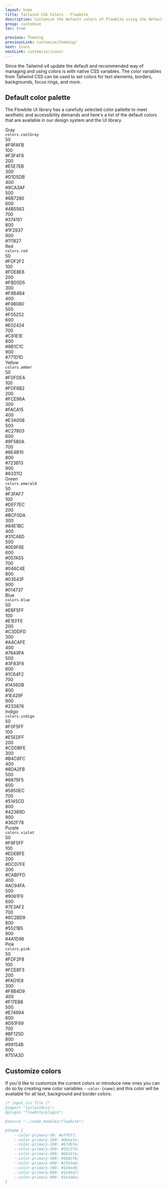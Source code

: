 ```yaml
---
layout: home
title: Tailwind CSS Colors - Flowbite
description: Customize the default colors of Flowbite using the default color variables from the Tailwind CSS framework
group: customize
toc: true

previous: Theming
previousLink: customize/theming/
next: Icons
nextLink: customize/icons/
---
```


Since the Tailwind v4 update the default and recommended way of managing and using colors is with native CSS variables. The color variables from Tailwind CSS can be used to set colors for text elements, borders, backgrounds, focus rings, and more.

## Default color palette

The Flowbite UI library has a carefully selected color pallette to meet aesthetic and accessibility demands and here's a list of the default colors that are available in our design system and the UI library.

<div class="grid grid-cols-1 gap-8 my-12">
   <div>
      <div class="flex flex-col space-y-3 text-xs sm:flex-row sm:space-y-0 sm:space-x-4">
         <div class="shrink-0 w-32">
            <div class="flex flex-col justify-center h-10">
               <div class="text-sm font-semibold text-gray-900 dark:text-gray-400">Gray</div>
               <div><code class="text-xs text-gray-500">colors.coolGray</code></div>
            </div>
         </div>
         <div class="grid flex-1 min-w-0 grid-cols-5 gap-y-3 gap-x-4 2xl:grid-cols-10 2xl:gap-x-2">
            <div class="space-y-1.5">
               <div class="w-full h-10 rounded-sm bg-gray-50"></div>
               <div class="px-0.5 md:flex md:justify-between md:space-x-2 2xl:space-x-0 2xl:block">
                  <div class="w-6 font-medium text-gray-900 dark:text-gray-400">50</div>
                  <div class="text-gray-900 dark:text-gray-400">#F9FAFB</div>
               </div>
            </div>
            <div class="space-y-1.5">
               <div class="w-full h-10 bg-gray-100 rounded-sm"></div>
               <div class="px-0.5 md:flex md:justify-between md:space-x-2 2xl:space-x-0 2xl:block">
                  <div class="w-6 font-medium text-gray-900 dark:text-gray-400">100</div>
                  <div class="text-gray-900 dark:text-gray-400">#F3F4F6</div>
               </div>
            </div>
            <div class="space-y-1.5">
               <div class="w-full h-10 bg-gray-200 rounded-sm"></div>
               <div class="px-0.5 md:flex md:justify-between md:space-x-2 2xl:space-x-0 2xl:block">
                  <div class="w-6 font-medium text-gray-900 dark:text-gray-400">200</div>
                  <div class="text-gray-900 dark:text-gray-400">#E5E7EB</div>
               </div>
            </div>
            <div class="space-y-1.5">
               <div class="w-full h-10 bg-gray-300 rounded-sm"></div>
               <div class="px-0.5 md:flex md:justify-between md:space-x-2 2xl:space-x-0 2xl:block">
                  <div class="w-6 font-medium text-gray-900 dark:text-gray-400">300</div>
                  <div class="text-gray-900 dark:text-gray-400">#D1D5DB</div>
               </div>
            </div>
            <div class="space-y-1.5">
               <div class="w-full h-10 bg-gray-400 rounded-sm"></div>
               <div class="px-0.5 md:flex md:justify-between md:space-x-2 2xl:space-x-0 2xl:block">
                  <div class="w-6 font-medium text-gray-900 dark:text-gray-400">400</div>
                  <div class="text-gray-900 dark:text-gray-400">#9CA3AF</div>
               </div>
            </div>
            <div class="space-y-1.5">
               <div class="w-full h-10 bg-gray-500 rounded-sm"></div>
               <div class="px-0.5 md:flex md:justify-between md:space-x-2 2xl:space-x-0 2xl:block">
                  <div class="w-6 font-medium text-gray-900 dark:text-gray-400">500</div>
                  <div class="text-gray-900 dark:text-gray-400">#6B7280</div>
               </div>
            </div>
            <div class="space-y-1.5">
               <div class="w-full h-10 bg-gray-600 rounded-sm"></div>
               <div class="px-0.5 md:flex md:justify-between md:space-x-2 2xl:space-x-0 2xl:block">
                  <div class="w-6 font-medium text-gray-900 dark:text-gray-400">600</div>
                  <div class="text-gray-900 dark:text-gray-400">#4B5563</div>
               </div>
            </div>
            <div class="space-y-1.5">
               <div class="w-full h-10 bg-gray-700 rounded-sm"></div>
               <div class="px-0.5 md:flex md:justify-between md:space-x-2 2xl:space-x-0 2xl:block">
                  <div class="w-6 font-medium text-gray-900 dark:text-gray-400">700</div>
                  <div class="text-gray-900 dark:text-gray-400">#374151</div>
               </div>
            </div>
            <div class="space-y-1.5">
               <div class="w-full h-10 bg-gray-800 rounded-sm"></div>
               <div class="px-0.5 md:flex md:justify-between md:space-x-2 2xl:space-x-0 2xl:block">
                  <div class="w-6 font-medium text-gray-900 dark:text-gray-400">800</div>
                  <div class="text-gray-900 dark:text-gray-400">#1F2937</div>
               </div>
            </div>
            <div class="space-y-1.5">
               <div class="w-full h-10 bg-gray-900 rounded-sm"></div>
               <div class="px-0.5 md:flex md:justify-between md:space-x-2 2xl:space-x-0 2xl:block">
                  <div class="w-6 font-medium text-gray-900 dark:text-gray-400">900</div>
                  <div class="text-gray-900 dark:text-gray-400">#111827</div>
               </div>
            </div>
         </div>
      </div>
   </div>
   <div>
      <div class="flex flex-col space-y-3 text-xs sm:flex-row sm:space-y-0 sm:space-x-4">
         <div class="shrink-0 w-32">
            <div class="flex flex-col justify-center h-10">
               <div class="text-sm font-semibold text-gray-900 dark:text-gray-400">Red</div>
               <div><code class="text-xs text-gray-500">colors.red</code></div>
            </div>
         </div>
         <div class="grid flex-1 min-w-0 grid-cols-5 gap-y-3 gap-x-4 2xl:grid-cols-10 2xl:gap-x-2">
            <div class="space-y-1.5">
               <div class="w-full h-10 rounded-sm bg-red-50"></div>
               <div class="px-0.5 md:flex md:justify-between md:space-x-2 2xl:space-x-0 2xl:block">
                  <div class="w-6 font-medium text-gray-900 dark:text-gray-400">50</div>
                  <div class="text-gray-900 dark:text-gray-400">#FDF2F2</div>
               </div>
            </div>
            <div class="space-y-1.5">
               <div class="w-full h-10 bg-red-100 rounded-sm"></div>
               <div class="px-0.5 md:flex md:justify-between md:space-x-2 2xl:space-x-0 2xl:block">
                  <div class="w-6 font-medium text-gray-900 dark:text-gray-400">100</div>
                  <div class="text-gray-900 dark:text-gray-400">#FDE8E8</div>
               </div>
            </div>
            <div class="space-y-1.5">
               <div class="w-full h-10 bg-red-200 rounded-sm"></div>
               <div class="px-0.5 md:flex md:justify-between md:space-x-2 2xl:space-x-0 2xl:block">
                  <div class="w-6 font-medium text-gray-900 dark:text-gray-400">200</div>
                  <div class="text-gray-900 dark:text-gray-400">#FBD5D5</div>
               </div>
            </div>
            <div class="space-y-1.5">
               <div class="w-full h-10 bg-red-300 rounded-sm"></div>
               <div class="px-0.5 md:flex md:justify-between md:space-x-2 2xl:space-x-0 2xl:block">
                  <div class="w-6 font-medium text-gray-900 dark:text-gray-400">300</div>
                  <div class="text-gray-900 dark:text-gray-400">#F8B4B4</div>
               </div>
            </div>
            <div class="space-y-1.5">
               <div class="w-full h-10 bg-red-400 rounded-sm"></div>
               <div class="px-0.5 md:flex md:justify-between md:space-x-2 2xl:space-x-0 2xl:block">
                  <div class="w-6 font-medium text-gray-900 dark:text-gray-400">400</div>
                  <div class="text-gray-900 dark:text-gray-400">#F98080</div>
               </div>
            </div>
            <div class="space-y-1.5">
               <div class="w-full h-10 bg-red-500 rounded-sm"></div>
               <div class="px-0.5 md:flex md:justify-between md:space-x-2 2xl:space-x-0 2xl:block">
                  <div class="w-6 font-medium text-gray-900 dark:text-gray-400">500</div>
                  <div class="text-gray-900 dark:text-gray-400">#F05252</div>
               </div>
            </div>
            <div class="space-y-1.5">
               <div class="w-full h-10 bg-red-600 rounded-sm"></div>
               <div class="px-0.5 md:flex md:justify-between md:space-x-2 2xl:space-x-0 2xl:block">
                  <div class="w-6 font-medium text-gray-900 dark:text-gray-400">600</div>
                  <div class="text-gray-900 dark:text-gray-400">#E02424</div>
               </div>
            </div>
            <div class="space-y-1.5">
               <div class="w-full h-10 bg-red-700 rounded-sm"></div>
               <div class="px-0.5 md:flex md:justify-between md:space-x-2 2xl:space-x-0 2xl:block">
                  <div class="w-6 font-medium text-gray-900 dark:text-gray-400">700</div>
                  <div class="text-gray-900 dark:text-gray-400">#C81E1E</div>
               </div>
            </div>
            <div class="space-y-1.5">
               <div class="w-full h-10 bg-red-800 rounded-sm"></div>
               <div class="px-0.5 md:flex md:justify-between md:space-x-2 2xl:space-x-0 2xl:block">
                  <div class="w-6 font-medium text-gray-900 dark:text-gray-400">800</div>
                  <div class="text-gray-900 dark:text-gray-400">#9B1C1C</div>
               </div>
            </div>
            <div class="space-y-1.5">
               <div class="w-full h-10 bg-red-900 rounded-sm"></div>
               <div class="px-0.5 md:flex md:justify-between md:space-x-2 2xl:space-x-0 2xl:block">
                  <div class="w-6 font-medium text-gray-900 dark:text-gray-400">900</div>
                  <div class="text-gray-900 dark:text-gray-400">#771D1D</div>
               </div>
            </div>
         </div>
      </div>
   </div>
   <div>
      <div class="flex flex-col space-y-3 text-xs sm:flex-row sm:space-y-0 sm:space-x-4">
         <div class="shrink-0 w-32">
            <div class="flex flex-col justify-center h-10">
               <div class="text-sm font-semibold text-gray-900 dark:text-gray-400">Yellow</div>
               <div><code class="text-xs text-gray-500">colors.amber</code></div>
            </div>
         </div>
         <div class="grid flex-1 min-w-0 grid-cols-5 gap-y-3 gap-x-4 2xl:grid-cols-10 2xl:gap-x-2">
            <div class="space-y-1.5">
               <div class="w-full h-10 rounded-sm bg-yellow-50"></div>
               <div class="px-0.5 md:flex md:justify-between md:space-x-2 2xl:space-x-0 2xl:block">
                  <div class="w-6 font-medium text-gray-900 dark:text-gray-400">50</div>
                  <div class="text-gray-900 dark:text-gray-400">#FDFDEA</div>
               </div>
            </div>
            <div class="space-y-1.5">
               <div class="w-full h-10 bg-yellow-100 rounded-sm"></div>
               <div class="px-0.5 md:flex md:justify-between md:space-x-2 2xl:space-x-0 2xl:block">
                  <div class="w-6 font-medium text-gray-900 dark:text-gray-400">100</div>
                  <div class="text-gray-900 dark:text-gray-400">#FDF6B2</div>
               </div>
            </div>
            <div class="space-y-1.5">
               <div class="w-full h-10 bg-yellow-200 rounded-sm"></div>
               <div class="px-0.5 md:flex md:justify-between md:space-x-2 2xl:space-x-0 2xl:block">
                  <div class="w-6 font-medium text-gray-900 dark:text-gray-400">200</div>
                  <div class="text-gray-900 dark:text-gray-400">#FCE96A</div>
               </div>
            </div>
            <div class="space-y-1.5">
               <div class="w-full h-10 bg-yellow-300 rounded-sm"></div>
               <div class="px-0.5 md:flex md:justify-between md:space-x-2 2xl:space-x-0 2xl:block">
                  <div class="w-6 font-medium text-gray-900 dark:text-gray-400">300</div>
                  <div class="text-gray-900 dark:text-gray-400">#FACA15</div>
               </div>
            </div>
            <div class="space-y-1.5">
               <div class="w-full h-10 bg-yellow-400 rounded-sm"></div>
               <div class="px-0.5 md:flex md:justify-between md:space-x-2 2xl:space-x-0 2xl:block">
                  <div class="w-6 font-medium text-gray-900 dark:text-gray-400">400</div>
                  <div class="text-gray-900 dark:text-gray-400">#E3A008</div>
               </div>
            </div>
            <div class="space-y-1.5">
               <div class="w-full h-10 bg-yellow-500 rounded-sm"></div>
               <div class="px-0.5 md:flex md:justify-between md:space-x-2 2xl:space-x-0 2xl:block">
                  <div class="w-6 font-medium text-gray-900 dark:text-gray-400">500</div>
                  <div class="text-gray-900 dark:text-gray-400">#C27803</div>
               </div>
            </div>
            <div class="space-y-1.5">
               <div class="w-full h-10 bg-yellow-600 rounded-sm"></div>
               <div class="px-0.5 md:flex md:justify-between md:space-x-2 2xl:space-x-0 2xl:block">
                  <div class="w-6 font-medium text-gray-900 dark:text-gray-400">600</div>
                  <div class="text-gray-900 dark:text-gray-400">#9F580A</div>
               </div>
            </div>
            <div class="space-y-1.5">
               <div class="w-full h-10 bg-yellow-700 rounded-sm"></div>
               <div class="px-0.5 md:flex md:justify-between md:space-x-2 2xl:space-x-0 2xl:block">
                  <div class="w-6 font-medium text-gray-900 dark:text-gray-400">700</div>
                  <div class="text-gray-900 dark:text-gray-400">#8E4B10</div>
               </div>
            </div>
            <div class="space-y-1.5">
               <div class="w-full h-10 bg-yellow-800 rounded-sm"></div>
               <div class="px-0.5 md:flex md:justify-between md:space-x-2 2xl:space-x-0 2xl:block">
                  <div class="w-6 font-medium text-gray-900 dark:text-gray-400">800</div>
                  <div class="text-gray-900 dark:text-gray-400">#723B13</div>
               </div>
            </div>
            <div class="space-y-1.5">
               <div class="w-full h-10 bg-yellow-900 rounded-sm"></div>
               <div class="px-0.5 md:flex md:justify-between md:space-x-2 2xl:space-x-0 2xl:block">
                  <div class="w-6 font-medium text-gray-900 dark:text-gray-400">900</div>
                  <div class="text-gray-900 dark:text-gray-400">#633112</div>
               </div>
            </div>
         </div>
      </div>
   </div>
   <div>
      <div class="flex flex-col space-y-3 text-xs sm:flex-row sm:space-y-0 sm:space-x-4">
         <div class="shrink-0 w-32">
            <div class="flex flex-col justify-center h-10">
               <div class="text-sm font-semibold text-gray-900 dark:text-gray-400">Green</div>
               <div><code class="text-xs text-gray-500">colors.emerald</code></div>
            </div>
         </div>
         <div class="grid flex-1 min-w-0 grid-cols-5 gap-y-3 gap-x-4 2xl:grid-cols-10 2xl:gap-x-2">
            <div class="space-y-1.5">
               <div class="w-full h-10 rounded-sm bg-green-50"></div>
               <div class="px-0.5 md:flex md:justify-between md:space-x-2 2xl:space-x-0 2xl:block">
                  <div class="w-6 font-medium text-gray-900 dark:text-gray-400">50</div>
                  <div class="text-gray-900 dark:text-gray-400">#F3FAF7</div>
               </div>
            </div>
            <div class="space-y-1.5">
               <div class="w-full h-10 bg-green-100 rounded-sm"></div>
               <div class="px-0.5 md:flex md:justify-between md:space-x-2 2xl:space-x-0 2xl:block">
                  <div class="w-6 font-medium text-gray-900 dark:text-gray-400">100</div>
                  <div class="text-gray-900 dark:text-gray-400">#DEF7EC</div>
               </div>
            </div>
            <div class="space-y-1.5">
               <div class="w-full h-10 bg-green-200 rounded-sm"></div>
               <div class="px-0.5 md:flex md:justify-between md:space-x-2 2xl:space-x-0 2xl:block">
                  <div class="w-6 font-medium text-gray-900 dark:text-gray-400">200</div>
                  <div class="text-gray-900 dark:text-gray-400">#BCF0DA</div>
               </div>
            </div>
            <div class="space-y-1.5">
               <div class="w-full h-10 bg-green-300 rounded-sm"></div>
               <div class="px-0.5 md:flex md:justify-between md:space-x-2 2xl:space-x-0 2xl:block">
                  <div class="w-6 font-medium text-gray-900 dark:text-gray-400">300</div>
                  <div class="text-gray-900 dark:text-gray-400">#84E1BC</div>
               </div>
            </div>
            <div class="space-y-1.5">
               <div class="w-full h-10 bg-green-400 rounded-sm"></div>
               <div class="px-0.5 md:flex md:justify-between md:space-x-2 2xl:space-x-0 2xl:block">
                  <div class="w-6 font-medium text-gray-900 dark:text-gray-400">400</div>
                  <div class="text-gray-900 dark:text-gray-400">#31C48D</div>
               </div>
            </div>
            <div class="space-y-1.5">
               <div class="w-full h-10 bg-green-500 rounded-sm"></div>
               <div class="px-0.5 md:flex md:justify-between md:space-x-2 2xl:space-x-0 2xl:block">
                  <div class="w-6 font-medium text-gray-900 dark:text-gray-400">500</div>
                  <div class="text-gray-900 dark:text-gray-400">#0E9F6E</div>
               </div>
            </div>
            <div class="space-y-1.5">
               <div class="w-full h-10 bg-green-600 rounded-sm"></div>
               <div class="px-0.5 md:flex md:justify-between md:space-x-2 2xl:space-x-0 2xl:block">
                  <div class="w-6 font-medium text-gray-900 dark:text-gray-400">600</div>
                  <div class="text-gray-900 dark:text-gray-400">#057A55</div>
               </div>
            </div>
            <div class="space-y-1.5">
               <div class="w-full h-10 bg-green-700 rounded-sm"></div>
               <div class="px-0.5 md:flex md:justify-between md:space-x-2 2xl:space-x-0 2xl:block">
                  <div class="w-6 font-medium text-gray-900 dark:text-gray-400">700</div>
                  <div class="text-gray-900 dark:text-gray-400">#046C4E</div>
               </div>
            </div>
            <div class="space-y-1.5">
               <div class="w-full h-10 bg-green-800 rounded-sm"></div>
               <div class="px-0.5 md:flex md:justify-between md:space-x-2 2xl:space-x-0 2xl:block">
                  <div class="w-6 font-medium text-gray-900 dark:text-gray-400">800</div>
                  <div class="text-gray-900 dark:text-gray-400">#03543F</div>
               </div>
            </div>
            <div class="space-y-1.5">
               <div class="w-full h-10 bg-green-900 rounded-sm"></div>
               <div class="px-0.5 md:flex md:justify-between md:space-x-2 2xl:space-x-0 2xl:block">
                  <div class="w-6 font-medium text-gray-900 dark:text-gray-400">900</div>
                  <div class="text-gray-900 dark:text-gray-400">#014737</div>
               </div>
            </div>
         </div>
      </div>
   </div>
   <div>
      <div class="flex flex-col space-y-3 text-xs sm:flex-row sm:space-y-0 sm:space-x-4">
         <div class="shrink-0 w-32">
            <div class="flex flex-col justify-center h-10">
               <div class="text-sm font-semibold text-gray-900 dark:text-gray-400">Blue</div>
               <div><code class="text-xs text-gray-500">colors.blue</code></div>
            </div>
         </div>
         <div class="grid flex-1 min-w-0 grid-cols-5 gap-y-3 gap-x-4 2xl:grid-cols-10 2xl:gap-x-2">
            <div class="space-y-1.5">
               <div class="w-full h-10 rounded-sm bg-blue-50"></div>
               <div class="px-0.5 md:flex md:justify-between md:space-x-2 2xl:space-x-0 2xl:block">
                  <div class="w-6 font-medium text-gray-900 dark:text-gray-400">50</div>
                  <div class="text-gray-900 dark:text-gray-400">#EBF5FF</div>
               </div>
            </div>
            <div class="space-y-1.5">
               <div class="w-full h-10 bg-blue-100 rounded-sm"></div>
               <div class="px-0.5 md:flex md:justify-between md:space-x-2 2xl:space-x-0 2xl:block">
                  <div class="w-6 font-medium text-gray-900 dark:text-gray-400">100</div>
                  <div class="text-gray-900 dark:text-gray-400">#E1EFFE</div>
               </div>
            </div>
            <div class="space-y-1.5">
               <div class="w-full h-10 bg-blue-200 rounded-sm"></div>
               <div class="px-0.5 md:flex md:justify-between md:space-x-2 2xl:space-x-0 2xl:block">
                  <div class="w-6 font-medium text-gray-900 dark:text-gray-400">200</div>
                  <div class="text-gray-900 dark:text-gray-400">#C3DDFD</div>
               </div>
            </div>
            <div class="space-y-1.5">
               <div class="w-full h-10 bg-blue-300 rounded-sm"></div>
               <div class="px-0.5 md:flex md:justify-between md:space-x-2 2xl:space-x-0 2xl:block">
                  <div class="w-6 font-medium text-gray-900 dark:text-gray-400">300</div>
                  <div class="text-gray-900 dark:text-gray-400">#A4CAFE</div>
               </div>
            </div>
            <div class="space-y-1.5">
               <div class="w-full h-10 bg-blue-400 rounded-sm"></div>
               <div class="px-0.5 md:flex md:justify-between md:space-x-2 2xl:space-x-0 2xl:block">
                  <div class="w-6 font-medium text-gray-900 dark:text-gray-400">400</div>
                  <div class="text-gray-900 dark:text-gray-400">#76A9FA</div>
               </div>
            </div>
            <div class="space-y-1.5">
               <div class="w-full h-10 bg-blue-500 rounded-sm"></div>
               <div class="px-0.5 md:flex md:justify-between md:space-x-2 2xl:space-x-0 2xl:block">
                  <div class="w-6 font-medium text-gray-900 dark:text-gray-400">500</div>
                  <div class="text-gray-900 dark:text-gray-400">#3F83F8</div>
               </div>
            </div>
            <div class="space-y-1.5">
               <div class="w-full h-10 bg-blue-600 rounded-sm"></div>
               <div class="px-0.5 md:flex md:justify-between md:space-x-2 2xl:space-x-0 2xl:block">
                  <div class="w-6 font-medium text-gray-900 dark:text-gray-400">600</div>
                  <div class="text-gray-900 dark:text-gray-400">#1C64F2</div>
               </div>
            </div>
            <div class="space-y-1.5">
               <div class="w-full h-10 bg-blue-700 rounded-sm"></div>
               <div class="px-0.5 md:flex md:justify-between md:space-x-2 2xl:space-x-0 2xl:block">
                  <div class="w-6 font-medium text-gray-900 dark:text-gray-400">700</div>
                  <div class="text-gray-900 dark:text-gray-400">#1A56DB</div>
               </div>
            </div>
            <div class="space-y-1.5">
               <div class="w-full h-10 bg-blue-800 rounded-sm"></div>
               <div class="px-0.5 md:flex md:justify-between md:space-x-2 2xl:space-x-0 2xl:block">
                  <div class="w-6 font-medium text-gray-900 dark:text-gray-400">800</div>
                  <div class="text-gray-900 dark:text-gray-400">#1E429F</div>
               </div>
            </div>
            <div class="space-y-1.5">
               <div class="w-full h-10 bg-blue-900 rounded-sm"></div>
               <div class="px-0.5 md:flex md:justify-between md:space-x-2 2xl:space-x-0 2xl:block">
                  <div class="w-6 font-medium text-gray-900 dark:text-gray-400">900</div>
                  <div class="text-gray-900 dark:text-gray-400">#233876</div>
               </div>
            </div>
         </div>
      </div>
   </div>
   <div>
      <div class="flex flex-col space-y-3 text-xs sm:flex-row sm:space-y-0 sm:space-x-4">
         <div class="shrink-0 w-32">
            <div class="flex flex-col justify-center h-10">
               <div class="text-sm font-semibold text-gray-900 dark:text-gray-400">Indigo</div>
               <div><code class="text-xs text-gray-500">colors.indigo</code></div>
            </div>
         </div>
         <div class="grid flex-1 min-w-0 grid-cols-5 gap-y-3 gap-x-4 2xl:grid-cols-10 2xl:gap-x-2">
            <div class="space-y-1.5">
               <div class="w-full h-10 rounded-sm bg-indigo-50"></div>
               <div class="px-0.5 md:flex md:justify-between md:space-x-2 2xl:space-x-0 2xl:block">
                  <div class="w-6 font-medium text-gray-900 dark:text-gray-400">50</div>
                  <div class="text-gray-900 dark:text-gray-400">#F0F5FF</div>
               </div>
            </div>
            <div class="space-y-1.5">
               <div class="w-full h-10 bg-indigo-100 rounded-sm"></div>
               <div class="px-0.5 md:flex md:justify-between md:space-x-2 2xl:space-x-0 2xl:block">
                  <div class="w-6 font-medium text-gray-900 dark:text-gray-400">100</div>
                  <div class="text-gray-900 dark:text-gray-400">#E5EDFF</div>
               </div>
            </div>
            <div class="space-y-1.5">
               <div class="w-full h-10 bg-indigo-200 rounded-sm"></div>
               <div class="px-0.5 md:flex md:justify-between md:space-x-2 2xl:space-x-0 2xl:block">
                  <div class="w-6 font-medium text-gray-900 dark:text-gray-400">200</div>
                  <div class="text-gray-900 dark:text-gray-400">#CDDBFE</div>
               </div>
            </div>
            <div class="space-y-1.5">
               <div class="w-full h-10 bg-indigo-300 rounded-sm"></div>
               <div class="px-0.5 md:flex md:justify-between md:space-x-2 2xl:space-x-0 2xl:block">
                  <div class="w-6 font-medium text-gray-900 dark:text-gray-400">300</div>
                  <div class="text-gray-900 dark:text-gray-400">#B4C6FC</div>
               </div>
            </div>
            <div class="space-y-1.5">
               <div class="w-full h-10 bg-indigo-400 rounded-sm"></div>
               <div class="px-0.5 md:flex md:justify-between md:space-x-2 2xl:space-x-0 2xl:block">
                  <div class="w-6 font-medium text-gray-900 dark:text-gray-400">400</div>
                  <div class="text-gray-900 dark:text-gray-400">#8DA2FB</div>
               </div>
            </div>
            <div class="space-y-1.5">
               <div class="w-full h-10 bg-indigo-500 rounded-sm"></div>
               <div class="px-0.5 md:flex md:justify-between md:space-x-2 2xl:space-x-0 2xl:block">
                  <div class="w-6 font-medium text-gray-900 dark:text-gray-400">500</div>
                  <div class="text-gray-900 dark:text-gray-400">#6875F5</div>
               </div>
            </div>
            <div class="space-y-1.5">
               <div class="w-full h-10 bg-indigo-600 rounded-sm"></div>
               <div class="px-0.5 md:flex md:justify-between md:space-x-2 2xl:space-x-0 2xl:block">
                  <div class="w-6 font-medium text-gray-900 dark:text-gray-400">600</div>
                  <div class="text-gray-900 dark:text-gray-400">#5850EC</div>
               </div>
            </div>
            <div class="space-y-1.5">
               <div class="w-full h-10 bg-indigo-700 rounded-sm"></div>
               <div class="px-0.5 md:flex md:justify-between md:space-x-2 2xl:space-x-0 2xl:block">
                  <div class="w-6 font-medium text-gray-900 dark:text-gray-400">700</div>
                  <div class="text-gray-900 dark:text-gray-400">#5145CD</div>
               </div>
            </div>
            <div class="space-y-1.5">
               <div class="w-full h-10 bg-indigo-800 rounded-sm"></div>
               <div class="px-0.5 md:flex md:justify-between md:space-x-2 2xl:space-x-0 2xl:block">
                  <div class="w-6 font-medium text-gray-900 dark:text-gray-400">800</div>
                  <div class="text-gray-900 dark:text-gray-400">#42389D</div>
               </div>
            </div>
            <div class="space-y-1.5">
               <div class="w-full h-10 bg-indigo-900 rounded-sm"></div>
               <div class="px-0.5 md:flex md:justify-between md:space-x-2 2xl:space-x-0 2xl:block">
                  <div class="w-6 font-medium text-gray-900 dark:text-gray-400">900</div>
                  <div class="text-gray-900 dark:text-gray-400">#362F78</div>
               </div>
            </div>
         </div>
      </div>
   </div>
   <div>
      <div class="flex flex-col space-y-3 text-xs sm:flex-row sm:space-y-0 sm:space-x-4">
         <div class="shrink-0 w-32">
            <div class="flex flex-col justify-center h-10">
               <div class="text-sm font-semibold text-gray-900 dark:text-gray-400">Purple</div>
               <div><code class="text-xs text-gray-500">colors.violet</code></div>
            </div>
         </div>
         <div class="grid flex-1 min-w-0 grid-cols-5 gap-y-3 gap-x-4 2xl:grid-cols-10 2xl:gap-x-2">
            <div class="space-y-1.5">
               <div class="w-full h-10 rounded-sm bg-purple-50"></div>
               <div class="px-0.5 md:flex md:justify-between md:space-x-2 2xl:space-x-0 2xl:block">
                  <div class="w-6 font-medium text-gray-900 dark:text-gray-400">50</div>
                  <div class="text-gray-900 dark:text-gray-400">#F6F5FF</div>
               </div>
            </div>
            <div class="space-y-1.5">
               <div class="w-full h-10 bg-purple-100 rounded-sm"></div>
               <div class="px-0.5 md:flex md:justify-between md:space-x-2 2xl:space-x-0 2xl:block">
                  <div class="w-6 font-medium text-gray-900 dark:text-gray-400">100</div>
                  <div class="text-gray-900 dark:text-gray-400">#EDEBFE</div>
               </div>
            </div>
            <div class="space-y-1.5">
               <div class="w-full h-10 bg-purple-200 rounded-sm"></div>
               <div class="px-0.5 md:flex md:justify-between md:space-x-2 2xl:space-x-0 2xl:block">
                  <div class="w-6 font-medium text-gray-900 dark:text-gray-400">200</div>
                  <div class="text-gray-900 dark:text-gray-400">#DCD7FE</div>
               </div>
            </div>
            <div class="space-y-1.5">
               <div class="w-full h-10 bg-purple-300 rounded-sm"></div>
               <div class="px-0.5 md:flex md:justify-between md:space-x-2 2xl:space-x-0 2xl:block">
                  <div class="w-6 font-medium text-gray-900 dark:text-gray-400">300</div>
                  <div class="text-gray-900 dark:text-gray-400">#CABFFD</div>
               </div>
            </div>
            <div class="space-y-1.5">
               <div class="w-full h-10 bg-purple-400 rounded-sm"></div>
               <div class="px-0.5 md:flex md:justify-between md:space-x-2 2xl:space-x-0 2xl:block">
                  <div class="w-6 font-medium text-gray-900 dark:text-gray-400">400</div>
                  <div class="text-gray-900 dark:text-gray-400">#AC94FA</div>
               </div>
            </div>
            <div class="space-y-1.5">
               <div class="w-full h-10 bg-purple-500 rounded-sm"></div>
               <div class="px-0.5 md:flex md:justify-between md:space-x-2 2xl:space-x-0 2xl:block">
                  <div class="w-6 font-medium text-gray-900 dark:text-gray-400">500</div>
                  <div class="text-gray-900 dark:text-gray-400">#9061F9</div>
               </div>
            </div>
            <div class="space-y-1.5">
               <div class="w-full h-10 bg-purple-600 rounded-sm"></div>
               <div class="px-0.5 md:flex md:justify-between md:space-x-2 2xl:space-x-0 2xl:block">
                  <div class="w-6 font-medium text-gray-900 dark:text-gray-400">600</div>
                  <div class="text-gray-900 dark:text-gray-400">#7E3AF2</div>
               </div>
            </div>
            <div class="space-y-1.5">
               <div class="w-full h-10 bg-purple-700 rounded-sm"></div>
               <div class="px-0.5 md:flex md:justify-between md:space-x-2 2xl:space-x-0 2xl:block">
                  <div class="w-6 font-medium text-gray-900 dark:text-gray-400">700</div>
                  <div class="text-gray-900 dark:text-gray-400">#6C2BD9</div>
               </div>
            </div>
            <div class="space-y-1.5">
               <div class="w-full h-10 bg-purple-800 rounded-sm"></div>
               <div class="px-0.5 md:flex md:justify-between md:space-x-2 2xl:space-x-0 2xl:block">
                  <div class="w-6 font-medium text-gray-900 dark:text-gray-400">800</div>
                  <div class="text-gray-900 dark:text-gray-400">#5521B5</div>
               </div>
            </div>
            <div class="space-y-1.5">
               <div class="w-full h-10 bg-purple-900 rounded-sm"></div>
               <div class="px-0.5 md:flex md:justify-between md:space-x-2 2xl:space-x-0 2xl:block">
                  <div class="w-6 font-medium text-gray-900 dark:text-gray-400">900</div>
                  <div class="text-gray-900 dark:text-gray-400">#4A1D96</div>
               </div>
            </div>
         </div>
      </div>
   </div>
   <div>
      <div class="flex flex-col space-y-3 text-xs sm:flex-row sm:space-y-0 sm:space-x-4">
         <div class="shrink-0 w-32">
            <div class="flex flex-col justify-center h-10">
               <div class="text-sm font-semibold text-gray-900 dark:text-gray-400">Pink</div>
               <div><code class="text-xs text-gray-500">colors.pink</code></div>
            </div>
         </div>
         <div class="grid flex-1 min-w-0 grid-cols-5 gap-y-3 gap-x-4 2xl:grid-cols-10 2xl:gap-x-2">
            <div class="space-y-1.5">
               <div class="w-full h-10 rounded-sm bg-pink-50"></div>
               <div class="px-0.5 md:flex md:justify-between md:space-x-2 2xl:space-x-0 2xl:block">
                  <div class="w-6 font-medium text-gray-900 dark:text-gray-400">50</div>
                  <div class="text-gray-900 dark:text-gray-400">#FDF2F8</div>
               </div>
            </div>
            <div class="space-y-1.5">
               <div class="w-full h-10 bg-pink-100 rounded-sm"></div>
               <div class="px-0.5 md:flex md:justify-between md:space-x-2 2xl:space-x-0 2xl:block">
                  <div class="w-6 font-medium text-gray-900 dark:text-gray-400">100</div>
                  <div class="text-gray-900 dark:text-gray-400">#FCE8F3</div>
               </div>
            </div>
            <div class="space-y-1.5">
               <div class="w-full h-10 bg-pink-200 rounded-sm"></div>
               <div class="px-0.5 md:flex md:justify-between md:space-x-2 2xl:space-x-0 2xl:block">
                  <div class="w-6 font-medium text-gray-900 dark:text-gray-400">200</div>
                  <div class="text-gray-900 dark:text-gray-400">#FAD1E8</div>
               </div>
            </div>
            <div class="space-y-1.5">
               <div class="w-full h-10 bg-pink-300 rounded-sm"></div>
               <div class="px-0.5 md:flex md:justify-between md:space-x-2 2xl:space-x-0 2xl:block">
                  <div class="w-6 font-medium text-gray-900 dark:text-gray-400">300</div>
                  <div class="text-gray-900 dark:text-gray-400">#F8B4D9</div>
               </div>
            </div>
            <div class="space-y-1.5">
               <div class="w-full h-10 bg-pink-400 rounded-sm"></div>
               <div class="px-0.5 md:flex md:justify-between md:space-x-2 2xl:space-x-0 2xl:block">
                  <div class="w-6 font-medium text-gray-900 dark:text-gray-400">400</div>
                  <div class="text-gray-900 dark:text-gray-400">#F17EB8</div>
               </div>
            </div>
            <div class="space-y-1.5">
               <div class="w-full h-10 bg-pink-500 rounded-sm"></div>
               <div class="px-0.5 md:flex md:justify-between md:space-x-2 2xl:space-x-0 2xl:block">
                  <div class="w-6 font-medium text-gray-900 dark:text-gray-400">500</div>
                  <div class="text-gray-900 dark:text-gray-400">#E74694</div>
               </div>
            </div>
            <div class="space-y-1.5">
               <div class="w-full h-10 bg-pink-600 rounded-sm"></div>
               <div class="px-0.5 md:flex md:justify-between md:space-x-2 2xl:space-x-0 2xl:block">
                  <div class="w-6 font-medium text-gray-900 dark:text-gray-400">600</div>
                  <div class="text-gray-900 dark:text-gray-400">#D61F69</div>
               </div>
            </div>
            <div class="space-y-1.5">
               <div class="w-full h-10 bg-pink-700 rounded-sm"></div>
               <div class="px-0.5 md:flex md:justify-between md:space-x-2 2xl:space-x-0 2xl:block">
                  <div class="w-6 font-medium text-gray-900 dark:text-gray-400">700</div>
                  <div class="text-gray-900 dark:text-gray-400">#BF125D</div>
               </div>
            </div>
            <div class="space-y-1.5">
               <div class="w-full h-10 bg-pink-800 rounded-sm"></div>
               <div class="px-0.5 md:flex md:justify-between md:space-x-2 2xl:space-x-0 2xl:block">
                  <div class="w-6 font-medium text-gray-900 dark:text-gray-400">800</div>
                  <div class="text-gray-900 dark:text-gray-400">#99154B</div>
               </div>
            </div>
            <div class="space-y-1.5">
               <div class="w-full h-10 bg-pink-900 rounded-sm"></div>
               <div class="px-0.5 md:flex md:justify-between md:space-x-2 2xl:space-x-0 2xl:block">
                  <div class="w-6 font-medium text-gray-900 dark:text-gray-400">900</div>
                  <div class="text-gray-900 dark:text-gray-400">#751A3D</div>
               </div>
            </div>
         </div>
      </div>
   </div>
</div>

## Customize colors

If you'd like to customize the current colors or introduce new ones you can do so by creating new color variables `--color-{name}` and this color will be available for all text, background and border colors:

```css
/* input.css file /*
@import "tailwindcss";
@plugin "flowbite/plugin";

@source "../node_modules/flowbite";

@theme {
    --color-primary-50: #eff6ff;
    --color-primary-100: #dbeafe;
    --color-primary-200: #bfdbfe;
    --color-primary-300: #93c5fd;
    --color-primary-400: #60a5fa;
    --color-primary-500: #3b82f6;
    --color-primary-600: #2563eb;
    --color-primary-700: #1d4ed8;
    --color-primary-800: #1e40af;
    --color-primary-900: #1e3a8a;
}
```